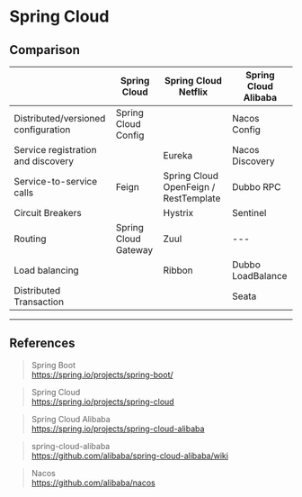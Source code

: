 # Spring Cloud

## Comparison
|  | Spring Cloud | Spring Cloud Netflix | Spring Cloud Alibaba |
| --- | --- | --- | --- |
| Distributed/versioned configuration | Spring Cloud Config |  | Nacos Config |
| Service registration and discovery |  | Eureka | Nacos Discovery |
| Service-to-service calls | Feign | Spring Cloud OpenFeign / RestTemplate | Dubbo RPC |
| Circuit Breakers |  | Hystrix | Sentinel |
| Routing | Spring Cloud Gateway | Zuul | --- |
| Load balancing |  | Ribbon | Dubbo LoadBalance |
| Distributed Transaction |  |  | Seata |

---

## References
> Spring Boot  
https://spring.io/projects/spring-boot/

> Spring Cloud  
https://spring.io/projects/spring-cloud

> Spring Cloud Alibaba  
https://spring.io/projects/spring-cloud-alibaba

> spring-cloud-alibaba  
https://github.com/alibaba/spring-cloud-alibaba/wiki

> Nacos  
https://github.com/alibaba/nacos
